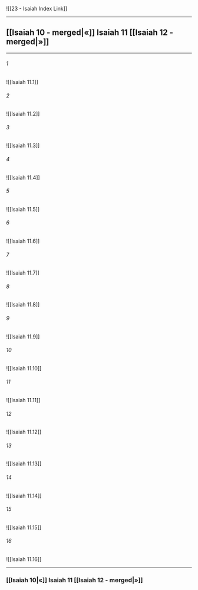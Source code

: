 ![[23 - Isaiah Index Link]]

---
##  [[Isaiah 10 - merged|«]] Isaiah 11 [[Isaiah 12 - merged|»]]

---

###### 1
![[Isaiah 11.1]] 

###### 2
![[Isaiah 11.2]] 

###### 3
![[Isaiah 11.3]] 

###### 4
![[Isaiah 11.4]]

###### 5 
![[Isaiah 11.5]] 

###### 6
![[Isaiah 11.6]] 

###### 7
![[Isaiah 11.7]] 

###### 8
![[Isaiah 11.8]] 

###### 9
![[Isaiah 11.9]] 

###### 10
![[Isaiah 11.10]] 

###### 11
![[Isaiah 11.11]] 

###### 12
![[Isaiah 11.12]]

###### 13
![[Isaiah 11.13]] 

###### 14
![[Isaiah 11.14]] 

###### 15
![[Isaiah 11.15]]

###### 16
![[Isaiah 11.16]] 


---
###  [[Isaiah 10|«]] Isaiah 11 [[Isaiah 12 - merged|»]]